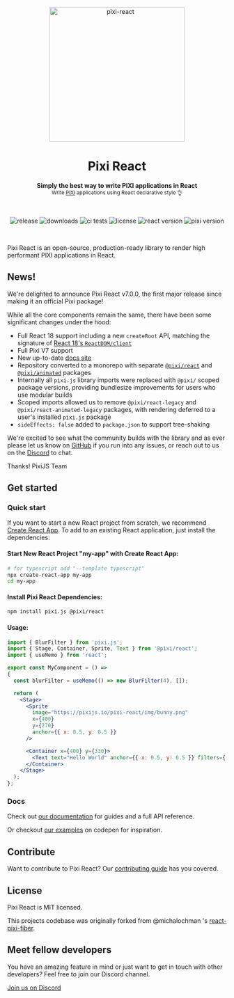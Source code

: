 <p align="center">
  <img src="https://user-images.githubusercontent.com/232559/142733492-3c106f68-8b8e-459c-95f9-aca77561d438.png" alt="pixi-react" width="310" />
</p>

<h1 align="center">
  Pixi React
</h1>

<p align="center">
  <strong>Simply the best way to write PIXI applications in React</strong>
  <br />
  <sub>Write <a href="http://www.pixijs.com/">PIXI</a> applications using React declarative style 👌</sub>
</p>

<br />

<p align="center">
  <img src="https://img.shields.io/github/v/release/pixijs/pixi-react" alt="release" />
  <img src="https://img.shields.io/npm/dm/@pixi/react" alt="downloads" />
  <img src="https://img.shields.io/circleci/project/github/pixijs/pixi-react/master.svg" alt="ci tests" />
  <img src="https://img.shields.io/badge/license-MIT-green.svg" alt="license" />
  <img src="https://img.shields.io/badge/react-latest-ff69b4.svg" alt="react version" />
  <img src="https://img.shields.io/badge/pixi-v6+-ff69b4.svg" alt="pixi version" />
</p>

<br />

Pixi React is an open-source, production-ready library to render high performant PIXI applications in React.

## News!

We're delighted to announce Pixi React v7.0.0, the first major release since making it an official Pixi package!

While all the core components remain the same, there have been some significant changes under the hood:

* Full React 18 support including a new `createRoot` API, matching the signature of [React 18's `ReactDOM/client`](https://reactjs.org/blog/2022/03/08/react-18-upgrade-guide.html#updates-to-client-rendering-apis)
* Full Pixi V7 support
* New up-to-date [docs site](https://pixijs.io/pixi-react/)
* Repository converted to a monorepo with separate [`@pixi/react`](https://www.npmjs.com/package/@pixi/react) and [`@pixi/animated`](https://www.npmjs.com/package/@pixi/react-animated) packages
* Internally all `pixi.js` library imports were replaced with `@pixi/` scoped package versions, providing bundlesize improvements for users who use modular builds
* Scoped imports allowed us to remove `@pixi/react-legacy` and `@pixi/react-animated-legacy` packages, with rendering deferred to a user's installed `pixi.js` package
* `sideEffects: false` added to `package.json` to support tree-shaking

We're excited to see what the community builds with the library and as ever please let us know on [GitHub](https://github.com/pixijs/pixi-react/issues) if you run into any issues, or reach out to us on the [Discord](https://discord.com/channels/734147990985375826/968068526566965279) to chat.

Thanks!
PixiJS Team

## Get started

### Quick start

If you want to start a new React project from scratch, we recommend [Create React App](https://github.com/facebook/create-react-app).
To add to an existing React application, just install the dependencies:

#### Start New React Project "my-app" with Create React App:
```bash
# for typescript add "--template typescript"
npx create-react-app my-app
cd my-app
```

#### Install Pixi React Dependencies:
```bash
npm install pixi.js @pixi/react
```

#### Usage:
```jsx
import { BlurFilter } from 'pixi.js';
import { Stage, Container, Sprite, Text } from '@pixi/react';
import { useMemo } from 'react';

export const MyComponent = () =>
{
  const blurFilter = useMemo(() => new BlurFilter(4), []);

  return (
    <Stage>
      <Sprite
        image="https://pixijs.io/pixi-react/img/bunny.png"
        x={400}
        y={270}
        anchor={{ x: 0.5, y: 0.5 }}
      />

      <Container x={400} y={330}>
        <Text text="Hello World" anchor={{ x: 0.5, y: 0.5 }} filters={[blurFilter]} />
      </Container>
    </Stage>
  );
};
```

### Docs

Check out [our documentation](https://pixijs.io/pixi-react/) for guides and a full API reference.

Or checkout [our examples](https://codepen.io/collection/XPpGdb) on codepen for inspiration.

## Contribute

Want to contribute to Pixi React? Our [contributing guide](/.github/CONTRIBUTING.md) has you covered.

## License

Pixi React is MIT licensed.

This projects codebase was originally forked from @michalochman 's [react-pixi-fiber](https://github.com/michalochman/react-pixi-fiber).

## Meet fellow developers

You have an amazing feature in mind or just want to get in touch with other developers? Feel free to join our Discord channel.

[Join us on Discord](https://discord.gg/zqbXQAADuM)
